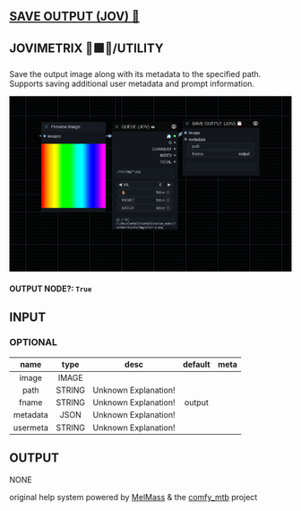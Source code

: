 ## [SAVE OUTPUT (JOV) 💾](https://github.com/Amorano/Jovimetrix-examples/blob/master/node/SAVE%20OUTPUT/SAVE%20OUTPUT.md)

## JOVIMETRIX 🔺🟩🔵/UTILITY

Save the output image along with its metadata to the specified path. Supports saving additional user metadata and prompt information.

![SAVE OUTPUT](https://raw.githubusercontent.com/Amorano/Jovimetrix-examples/master/node/SAVE%20OUTPUT/SAVE%20OUTPUT.png)

#### OUTPUT NODE?: `True`

## INPUT

### OPTIONAL

name | type | desc | default | meta
:---:|:---:|---|:---:|---
image  |  IMAGE  |  |  | 
path  |  STRING  | Unknown Explanation! |  | 
fname  |  STRING  | Unknown Explanation! | output | 
metadata  |  JSON  | Unknown Explanation! |  | 
usermeta  |  STRING  | Unknown Explanation! |  | 

## OUTPUT

NONE

original help system powered by [MelMass](https://github.com/melMass) & the [comfy_mtb](https://github.com/melMass/comfy_mtb) project